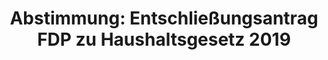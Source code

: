 ---
abstimmung:
  abstimmung: 3
  bundestagssitzung: 66
  legislaturperiode: 19
categories:
- Todo
data:
- title: Abstimmungsergebnis 20181123_3-data.pdf
  url: /res/2021-btw/abstimmungsergebnisse/20181123_3-data.pdf
- title: Abstimmungsergebnis 20181123_3_xls-data.xls
  url: /res/2021-btw/abstimmungsergebnisse/20181123_3_xls-data.xls
- title: Abstimmungsergebnis 20181123_3_xls-datacsv
  url: /res/2021-btw/abstimmungsergebnisse/csv/20181123_3_xls-datacsv
ergebnis:
  afd:
    enthaltung: 1
    gesamt: 92
    ja: 76
    nein: 0
    nichtabgegeben: 15
    ungueltig: 0
  bü90/gr:
    enthaltung: 0
    gesamt: 67
    ja: 64
    nein: 0
    nichtabgegeben: 3
    ungueltig: 0
  cdu/csu:
    enthaltung: 0
    gesamt: 246
    ja: 0
    nein: 229
    nichtabgegeben: 17
    ungueltig: 0
  die linke.:
    enthaltung: 59
    gesamt: 69
    ja: 0
    nein: 0
    nichtabgegeben: 10
    ungueltig: 0
  fdp:
    enthaltung: 0
    gesamt: 80
    ja: 74
    nein: 1
    nichtabgegeben: 5
    ungueltig: 0
  file: 20181123_3_xls-data.xls
  fraktionslos:
    enthaltung: 0
    gesamt: 2
    ja: 1
    nein: 0
    nichtabgegeben: 1
    ungueltig: 0
  spd:
    enthaltung: 0
    gesamt: 153
    ja: 0
    nein: 139
    nichtabgegeben: 14
    ungueltig: 0
layout: abstimmung
links:
- title: Link zu bundestag.de
  url: https://www.bundestag.de/parlament/plenum/abstimmung/abstimmung?id=559
preview: 'Deutscher Bundestag


  66. Sitzung des Deutschen Bundestages

  am Freitag, 23. November 2018


  Endgültiges Ergebnis der Namentlichen Abstimmung Nr. 3


  Entschließungsantrag der Abgeordneten Pascal Kober, Christian Dürr, Michael Theurer,

  weiterer Abgeordneter und der Fraktion der FDP

  zu der dritten Beratung des Gesetzentwurfs der Bundesregierung

  Entwurf eines Gesetzes

  über die Feststellung des Bundeshaushaltsplans für das Haushaltsjahr 2019

  (Haushaltsgesetz 2019)

  hier: Einzelplan 11

  Geschäftsbereich des Bundesministeriums für Arbeit und Soziales

  Drs. 19/3400, 19/3402, 19/4611, 19/4624, 19/4625, 19/4626 und 19/5898'
tags:
- Todo
title: 'Abstimmung: Entschließungsantrag FDP zu Haushaltsgesetz 2019'
---
